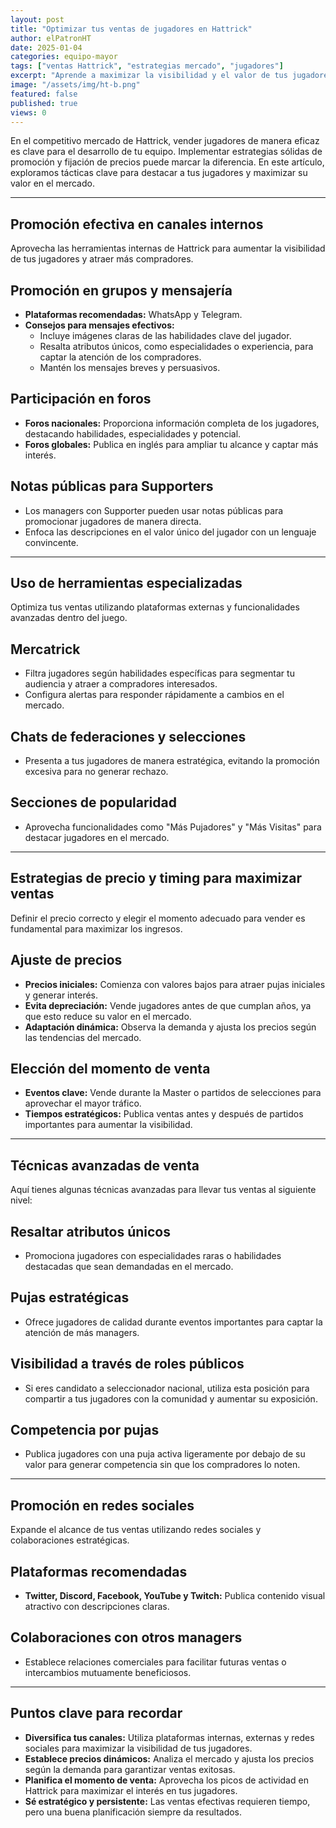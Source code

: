 ```yaml
---
layout: post
title: "Optimizar tus ventas de jugadores en Hattrick"
author: elPatronHT
date: 2025-01-04
categories: equipo-mayor
tags: ["ventas Hattrick", "estrategias mercado", "jugadores"]
excerpt: "Aprende a maximizar la visibilidad y el valor de tus jugadores con estrategias efectivas de venta en Hattrick."
image: "/assets/img/ht-b.png"
featured: false
published: true
views: 0
---
```


En el competitivo mercado de Hattrick, vender jugadores de manera eficaz es clave para el desarrollo de tu equipo. Implementar estrategias sólidas de promoción y fijación de precios puede marcar la diferencia. En este artículo, exploramos tácticas clave para destacar a tus jugadores y maximizar su valor en el mercado.

---

## Promoción efectiva en canales internos

Aprovecha las herramientas internas de Hattrick para aumentar la visibilidad de tus jugadores y atraer más compradores.

## Promoción en grupos y mensajería

- **Plataformas recomendadas:** WhatsApp y Telegram.
- **Consejos para mensajes efectivos:**
  - Incluye imágenes claras de las habilidades clave del jugador.
  - Resalta atributos únicos, como especialidades o experiencia, para captar la atención de los compradores.
  - Mantén los mensajes breves y persuasivos.

## Participación en foros

- **Foros nacionales:** Proporciona información completa de los jugadores, destacando habilidades, especialidades y potencial.
- **Foros globales:** Publica en inglés para ampliar tu alcance y captar más interés.

## Notas públicas para Supporters

- Los managers con Supporter pueden usar notas públicas para promocionar jugadores de manera directa.
- Enfoca las descripciones en el valor único del jugador con un lenguaje convincente.

---

## Uso de herramientas especializadas

Optimiza tus ventas utilizando plataformas externas y funcionalidades avanzadas dentro del juego.

## Mercatrick

- Filtra jugadores según habilidades específicas para segmentar tu audiencia y atraer a compradores interesados.
- Configura alertas para responder rápidamente a cambios en el mercado.

## Chats de federaciones y selecciones

- Presenta a tus jugadores de manera estratégica, evitando la promoción excesiva para no generar rechazo.

## Secciones de popularidad

- Aprovecha funcionalidades como "Más Pujadores" y "Más Visitas" para destacar jugadores en el mercado.

---

## Estrategias de precio y timing para maximizar ventas

Definir el precio correcto y elegir el momento adecuado para vender es fundamental para maximizar los ingresos.

## Ajuste de precios

- **Precios iniciales:** Comienza con valores bajos para atraer pujas iniciales y generar interés.
- **Evita depreciación:** Vende jugadores antes de que cumplan años, ya que esto reduce su valor en el mercado.
- **Adaptación dinámica:** Observa la demanda y ajusta los precios según las tendencias del mercado.

## Elección del momento de venta

- **Eventos clave:** Vende durante la Master o partidos de selecciones para aprovechar el mayor tráfico.
- **Tiempos estratégicos:** Publica ventas antes y después de partidos importantes para aumentar la visibilidad.

---

## Técnicas avanzadas de venta

Aquí tienes algunas técnicas avanzadas para llevar tus ventas al siguiente nivel:

## Resaltar atributos únicos

- Promociona jugadores con especialidades raras o habilidades destacadas que sean demandadas en el mercado.

## Pujas estratégicas

- Ofrece jugadores de calidad durante eventos importantes para captar la atención de más managers.

## Visibilidad a través de roles públicos

- Si eres candidato a seleccionador nacional, utiliza esta posición para compartir a tus jugadores con la comunidad y aumentar su exposición.

## Competencia por pujas

- Publica jugadores con una puja activa ligeramente por debajo de su valor para generar competencia sin que los compradores lo noten.

---

## Promoción en redes sociales

Expande el alcance de tus ventas utilizando redes sociales y colaboraciones estratégicas.

## Plataformas recomendadas

- **Twitter, Discord, Facebook, YouTube y Twitch:** Publica contenido visual atractivo con descripciones claras.

## Colaboraciones con otros managers

- Establece relaciones comerciales para facilitar futuras ventas o intercambios mutuamente beneficiosos.

---

## Puntos clave para recordar

- **Diversifica tus canales:** Utiliza plataformas internas, externas y redes sociales para maximizar la visibilidad de tus jugadores.
- **Establece precios dinámicos:** Analiza el mercado y ajusta los precios según la demanda para garantizar ventas exitosas.
- **Planifica el momento de venta:** Aprovecha los picos de actividad en Hattrick para maximizar el interés en tus jugadores.
- **Sé estratégico y persistente:** Las ventas efectivas requieren tiempo, pero una buena planificación siempre da resultados.
